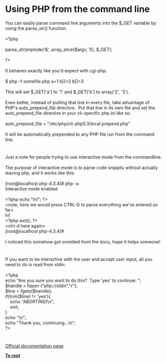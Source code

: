 # Using PHP from the command line




<div class="phpcode"><span class="html">
You can easily parse command line arguments into the $_GET variable by using the parse_str() function.<br><br><span class="default">&lt;?php<br><br>parse_str</span><span class="keyword">(</span><span class="default">implode</span><span class="keyword">(</span><span class="string">&apos;&amp;&apos;</span><span class="keyword">, </span><span class="default">array_slice</span><span class="keyword">(</span><span class="default">$argv</span><span class="keyword">, </span><span class="default">1</span><span class="keyword">)), </span><span class="default">$_GET</span><span class="keyword">);<br><br></span><span class="default">?&gt;<br></span><br>It behaves exactly like you&apos;d expect with cgi-php.<br><br>$ php -f somefile.php a=1 b[]=2 b[]=3<br><br>This will set $_GET[&apos;a&apos;] to &apos;1&apos; and $_GET[&apos;b&apos;] to array(&apos;2&apos;, &apos;3&apos;).<br><br>Even better, instead of putting that line in every file, take advantage of PHP&apos;s auto_prepend_file directive.&#xA0; Put that line in its own file and set the auto_prepend_file directive in your cli-specific php.ini like so:<br><br>auto_prepend_file = &quot;/etc/php/cli-php5.3/local.prepend.php&quot;<br><br>It will be automatically prepended to any PHP file run from the command line.</span>
</div>
  

#


<div class="phpcode"><span class="html">
Just a note for people trying to use interactive mode from the commandline.<br><br>The purpose of interactive mode is to parse code snippits without actually leaving php, and it works like this:<br><br>[root@localhost php-4.3.4]# php -a<br>Interactive mode enabled<br><br><span class="default">&lt;?php </span><span class="keyword">echo </span><span class="string">&quot;hi!&quot;</span><span class="keyword">; </span><span class="default">?&gt;<br></span>&lt;note, here we would press CTRL-D to parse everything we&apos;ve entered so far&gt;<br>hi!<br><span class="default">&lt;?php </span><span class="keyword">exit(); </span><span class="default">?&gt;<br></span>&lt;ctrl-d here again&gt;<br>[root@localhost php-4.3.4]#<br><br>I noticed this somehow got ommited from the docs, hope it helps someone!</span>
</div>
  

#


<div class="phpcode"><span class="html">
If you want to be interactive with the user and accept user input, all you need to do is read from stdin.&#xA0; <br><br><span class="default">&lt;?php<br></span><span class="keyword">echo </span><span class="string">&quot;Are you sure you want to do this?&#xA0; Type &apos;yes&apos; to continue: &quot;</span><span class="keyword">;<br></span><span class="default">$handle </span><span class="keyword">= </span><span class="default">fopen </span><span class="keyword">(</span><span class="string">&quot;php://stdin&quot;</span><span class="keyword">,</span><span class="string">&quot;r&quot;</span><span class="keyword">);<br></span><span class="default">$line </span><span class="keyword">= </span><span class="default">fgets</span><span class="keyword">(</span><span class="default">$handle</span><span class="keyword">);<br>if(</span><span class="default">trim</span><span class="keyword">(</span><span class="default">$line</span><span class="keyword">) != </span><span class="string">&apos;yes&apos;</span><span class="keyword">){<br>&#xA0; &#xA0; echo </span><span class="string">&quot;ABORTING!\n&quot;</span><span class="keyword">;<br>&#xA0; &#xA0; exit;<br>}<br>echo </span><span class="string">&quot;\n&quot;</span><span class="keyword">;<br>echo </span><span class="string">&quot;Thank you, continuing...\n&quot;</span><span class="keyword">;<br></span><span class="default">?&gt;</span>
</span>
</div>
  

#

[Official documentation page](https://www.php.net/manual/en/features.commandline.php)

**[To root](/)**